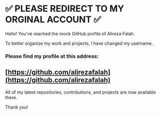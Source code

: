 # ✅ PLEASE REDIRECT TO MY ORGINAL ACCOUNT ✅

Hello! You've reached the mock GitHub profile of Alireza Falah.

To better organize my work and projects, I have changed my username.

### **Please find my profile at this address:**

## **[https://github.com/alirezafalah](https://github.com/alirezafalah)**

All of my latest repositories, contributions, and projects are now available there. 

Thank you!
